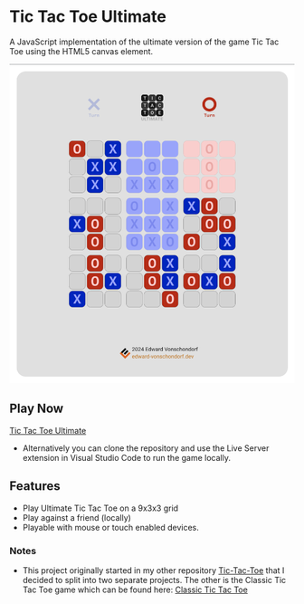 # Tic Tac Toe Ultimate
A JavaScript implementation of the ultimate version of the game Tic Tac Toe using the HTML5 canvas element.

![Tic Tac Toe Ultimate](./assets/screenshot.png)

## Play Now

[Tic Tac Toe Ultimate](https://tic-tac-toe-ultimate.pages.dev/)

- Alternatively you can clone the repository and use the Live Server extension in Visual Studio Code to run the game locally.

## Features
- Play Ultimate Tic Tac Toe on a 9x3x3 grid
- Play against a friend (locally)
- Playable with mouse or touch enabled devices.

### Notes

- This project originally started in my other repository [Tic-Tac-Toe](https://github.com/Torvec/tic-tac-toe) that I decided to split into two separate projects. The other is the Classic Tic Tac Toe game which can be found here: [Classic Tic Tac Toe](https://github.com/Torvec/tic-tac-toe-classic)